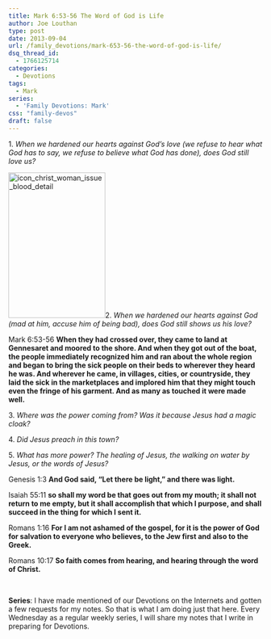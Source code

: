 ```yaml
---
title: Mark 6:53-56 The Word of God is Life
author: Joe Louthan
type: post
date: 2013-09-04
url: /family_devotions/mark-653-56-the-word-of-god-is-life/
dsq_thread_id:
  - 1766125714
categories:
  - Devotions
tags:
  - Mark
series:
  - 'Family Devotions: Mark'
css: "family-devos"
draft: false
---
```

1. _When we hardened our hearts against God&#8217;s love (we refuse to hear what God has to say, we refuse to believe what God has done), does God still love us?_

[<img class="alignright size-full wp-image-2212" alt="icon_christ_woman_issue_blood_detail" src="https://i0.wp.com/theologic.us/wp-content/uploads/2013/09/icon_christ_woman_issue_blood_detail.jpg?resize=192%2C288" width="192" height="288" data-recalc-dims="1" />][1]2. _When we hardened our hearts against God (mad at him, accuse him of being bad), does God still shows us his love?_

Mark 6:53-56 **When they had crossed over, they came to land at Gennesaret and moored to the shore. And when they got out of the boat, the people immediately recognized him and ran about the whole region and began to bring the sick people on their beds to wherever they heard he was. And wherever he came, in villages, cities, or countryside, they laid the sick in the marketplaces and implored him that they might touch even the fringe of his garment. And as many as touched it were made well.**

3. _Where was the power coming from? Was it because Jesus had a magic cloak?_

4. _Did Jesus preach in this town?_

5. _What has more power? The healing of Jesus, the walking on water by Jesus, or the words of Jesus?_

Genesis 1:3 **And God said, “Let there be light,” and there was light.**

Isaiah 55:11 **so shall my word be that goes out from my mouth; it shall not return to me empty, but it shall accomplish that which I purpose, and shall succeed in the thing for which I sent it.**

Romans 1:16 **For I am not ashamed of the gospel, for it is the power of God for salvation to everyone who believes, to the Jew first and also to the Greek.**

Romans 10:17 **So faith comes from hearing, and hearing through the word of Christ.**

&nbsp;

**Series**: I have made mentioned of our Devotions on the Internets and gotten a few requests for my notes. So that is what I am doing just that here. Every Wednesday as a regular weekly series, I will share my notes that I write in preparing for Devotions.

 [1]: https://i0.wp.com/theologic.us/wp-content/uploads/2013/09/icon_christ_woman_issue_blood_detail.jpg